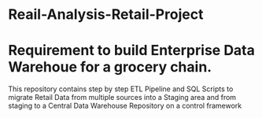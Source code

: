 # Reail-Analysis-Retail-Project
# Requirement to build Enterprise Data Warehoue for a grocery chain.
This repository contains step by step ETL Pipeline and SQL Scripts to migrate Retail Data 
from multiple sources into a Staging area and from staging to a Central Data Warehouse Repository on a control framework
